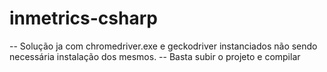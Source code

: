 # inmetrics-csharp

-- Solução ja com chromedriver.exe e geckodriver instanciados não sendo necessária instalação dos mesmos.
-- Basta subir o projeto e compilar

